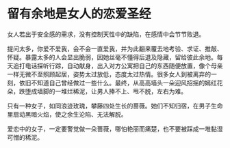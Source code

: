 # 留有余地是女人的恋爱圣经

女人若出于安全感的需求，没有控制天性中的缺陷，在感情中会节节败退。 

提问太多，你爱不爱我，会不会一直爱我，并为此翻来覆去地考验、求证、推敲、怀疑。暴露太多的人会显出脆弱，因她丝毫不懂得后退及隐藏，留给彼此余地。每天追打电话探听行踪，自动献身，出入对方公寓把自己的东西随便放置，像个母亲一样无微不至照顾起居，姿势太过放低，态度太过热情。很多女人到被离弃的一刻，依旧不知道自己曾经做过一些什么。最终，从高高墙头一朵迎风招摇的嫣红花朵，跌堕成墙脚的一堆烂稀泥，让男人捧不上、甩不脱，左右为难。 

只有一种女子，如同浪迹玫瑰，攀藤四处生长的蔷薇。她们不知归宿，在男子生命里扇动黑暗火焰，使之余生沦陷、无法解脱。 

爱恋中的女子，一定要警觉做一朵蔷薇，哪怕艳丽而痛楚，也不要被踩成一堆黏湿可憎的稀泥。